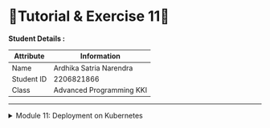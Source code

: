 # 📝Tutorial & Exercise 11📝

**Student Details :**

|  Attribute    | Information                |
|---------------|----------------------------|
| Name          | Ardhika Satria Narendra    |
| Student ID    | 2206821866                 |
| Class         | Advanced Programming KKI   |

---
<details>
<summary>Module 11: Deployment on Kubernetes</summary>

## Questions and Answers

### -> Reflection on Hello Minikube

![alt text](image.png)

![alt text](image-1.png)

#### 1. What do you see in the logs? Does the number of logs increase each time you open the app?
Before the application is exposed as a service, the logs capture mainly backend operations such as pulling images, starting containers, and registering nodes. These entries reflect the setup and maintenance processes of the Kubernetes environment. Once the application is exposed, each access to the app triggers new log entries, primarily showing HTTP request logs. These entries indicate active interactions with the service, such as GET and POST requests, and detail the servicing of these requests. As a result, the number of logs increases proportionally with each visit to the application, demonstrating direct user interaction. This change highlights the shift from system-focused logs to user interaction logs, giving insight into both the operational status and the active usage of our application.

![alt text](image-2.png)

#### 2. What is the purpose of the `-n` option and why did the output not list the pods/services that you explicitly created?
The `-n` option in `kubectl` commands specifies the namespace from which to list resources, helping to organize and isolate them based on their purpose or ownership. When we use `kubectl get` without the `-n` option, it defaults to the 'default' namespace, which typically contains the resources directly created and managed during typical application deployments. In contrast, specifying `-n kube-system` targets the `kube-system` namespace, which is reserved for system-critical resources necessary for Kubernetes itself to function, such as the DNS service, metrics server, and internal Kubernetes management processes. Since the deployments and services we created during the tutorial were not in the `kube-system` namespace but in the default one, they do not appear in the output when querying `kube-system`. This distinction is crucial for understanding how Kubernetes segregates system components from user-deployed applications, ensuring orderly management and operational clarity across different types of resources.

### -> Reflection on Rolling Update & Kubernetes Manifest File

![alt text](image-5.png)

![alt text](image-4.png)

![alt text](image-3.png)

![alt text](image-6.png)

#### 1. What is the difference between Rolling Update and Recreate deployment strategy?
- **Rolling Update:** This strategy methodically replaces old pods with new ones while maintaining service availability, crucial for production environments where uptime is critical. An instance where I applied this was during a critical update of our customer-facing payment service, which allowed us to introduce necessary enhancements without interrupting user transactions.

- **Recreate Deployment:** This strategy temporarily brings down the entire service, replacing all pods simultaneously, which can lead to noticeable downtime. I used this method during the off-peak hours for our internal reporting tool, which tolerates downtime and allowed for a simpler update process.

#### 2. Try deploying the Spring Petclinic REST using Recreate deployment strategy and document your attempt.

#### 3. Prepare different manifest files for executing Recreate deployment strategy.
- **Manual Deployment:** In earlier projects, manual deployments often led to inconsistencies and errors, such as when deploying a complex microservices architecture manually led to misconfigured services and prolonged downtime.

- **Using Manifest Files:** Transitioning to manifest files, I observed a drastic reduction in deployment errors. A notable instance was the streamlined update of our multi-container application, where manifest files ensured accurate, repeatable deployments, which were crucial during rapid scaling phases.

#### 4. What do you think are the benefits of using Kubernetes manifest files? Recall your experience in deploying the app manually and compare it to your experience when deploying the same app by applying the manifest files (i.e., invoking `kubectl apply -f` command) to the cluster.
- During a major release, using Rolling Updates enabled us to maintain customer service without any noticeable impact. Conversely, when a significant database schema update was required, we opted for the Recreate strategy during scheduled maintenance, accepting downtime in favor of simplicity and full control over the migration process.

- These experiences highlight the strategic choices we make based on the specific needs of each service and the overall business impact.

---

</details>